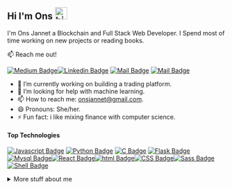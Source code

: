 ## Hi I'm Ons <img src="https://user-images.githubusercontent.com/1303154/88677602-1635ba80-d120-11ea-84d8-d263ba5fc3c0.gif" width="28px" alt="hi">

I'm Ons Jannet a Blockchain and Full Stack Web Developer. I Spend most of time working on new projects or reading books.

:mailbox: Reach me out!

[![Medium Badge](https://img.shields.io/badge/OnsJannet-12100E?style=for-the-badge&logo=medium&logoColor=white)](https://onsjannet.medium.com/)[![Linkedin Badge](https://img.shields.io/badge/-Ons-0e76a8?style=flat&labelColor=0e76a8&logo=linkedin&logoColor=white)](https://www.linkedin.com/in/ons-ben-jannet-227197176/) [![Mail Badge](https://img.shields.io/badge/-@onssheckler-e84393?style=flat&labelColor=e84393&logo=instagram&logoColor=white)](https://www.instagram.com/onssheckler/) [![Mail Badge](https://img.shields.io/badge/-OnsJannet-c0392b?style=flat&labelColor=c0392b&logo=gmail&logoColor=white)](mailto:isonsjannet@gmail.com)



- 🔭 I’m currently working on building a trading platform.
- 🤔 I’m looking for help with machine learning.
- 📫 How to reach me: onsjannet@gmail.com.
- 😄 Pronouns: She/her.
- ⚡ Fun fact: i like mixing finance with computer science.

#### Top Technologies



 [![Javascript Badge](https://img.shields.io/badge/JavaScript-F7DF1E?style=for-the-badge&logo=javascript&logoColor=black)](#) [![Python Badge](https://img.shields.io/badge/Python-3776AB?style=for-the-badge&logo=python&logoColor=white)](#) [![C Badge](https://img.shields.io/badge/C-00599C?style=for-the-badge&logo=c&logoColor=white)](#) [![Flask Badge](https://img.shields.io/badge/Flask-000000?style=for-the-badge&logo=flask&logoColor=white)](#) [![Mysql Badge](https://img.shields.io/badge/MySQL-00000F?style=for-the-badge&logo=mysql&logoColor=white)](#)[![React Badge](https://img.shields.io/badge/-React-61DBFB?style=for-the-badge&labelColor=black&logo=react&logoColor=61DBFB)](#)[![html Badge]( 	https://img.shields.io/badge/HTML5-E34F26?style=for-the-badge&logo=html5&logoColor=white)](#)[![CSS Badge]( 	https://img.shields.io/badge/CSS3-1572B6?style=for-the-badge&logo=css3&logoColor=white)](#)[![Sass Badge]( 	https://img.shields.io/badge/Sass-CC6699?style=for-the-badge&logo=sass&logoColor=white)](#)[![Shell Badge]( 	https://img.shields.io/badge/Shell_Script-121011?style=for-the-badge&logo=gnu-bash&logoColor=white)](#)






<details>
<summary>
  More stuff about me
</summary>

<br >

I'am a finance graduate that decided to switch to computer science, I love learning new technologies and sharing knowledge via my medium account to help other developers. passioned about trading / finance i love to work on financial projects.



#### Github Stats

![Ons's github stats](https://github-readme-stats.vercel.app/api?username=OnsJannet&count_private=true&theme=blue-green&hide=contribs,prs)

</details>
